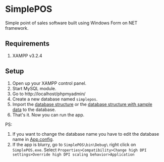 # SimplePOS

Simple point of sales software built using Windows Form on NET framework.

## Requirements

1. XAMPP v3.2.4

## Setup

1. Open up your XAMPP control panel.
2. Start MySQL module.
3. Go to http://localhost/phpmyadmin/
4. Create a new database named `simplepos`.
5. Import the [database structure](https://raw.githubusercontent.com/deddyromnan/SimplePOS/master/SimplePOS/database/simplepos.sql) or the [database structure with sample data](https://raw.githubusercontent.com/deddyromnan/SimplePOS/master/SimplePOS/database/simplepos_with_data.sql) to the database.
6. That's it. Now you can run the app.

PS:

1. If you want to change the database name you have to edit the database name in [App.config](https://github.com/deddyromnan/SimplePOS/blob/master/SimplePOS/App.config).
2. If the app is blurry, go to `SimplePOS\bin\Debug\` right click on `SimplePOS.exe`. Select `Properties>Compatibility>Change high DPI settings>Override high DPI scaling behavior>Application`
